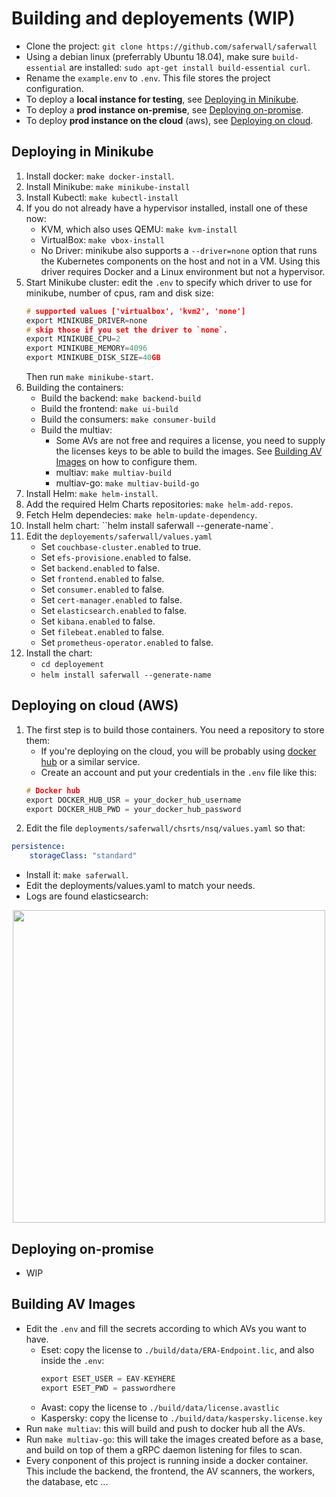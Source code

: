 # Building and deployements (WIP)

- Clone the project: `git clone https://github.com/saferwall/saferwall`
- Using a debian linux (preferrably Ubuntu 18.04), make sure `build-essential` are installed: `sudo apt-get install build-essential curl`.
- Rename the `example.env` to `.env`. This file stores the project configuration.
- To deploy a __local instance for testing__, see [Deploying in Minikube](#Deploying-in-Minikube).
- To deploy a __prod instance on-premise__, see [Deploying on-promise](#Deploying-on-promise).
- To deploy __prod instance on the cloud__ (aws), see [Deploying on cloud](#Deploying-on-cloud).

## Deploying in Minikube

1. Install docker: `make docker-install`.
2. Install Minikube: `make minikube-install`
3. Install Kubectl: `make kubectl-install`
4. If you do not already have a hypervisor installed, install one of these now:
    - KVM, which also uses QEMU: `make kvm-install`
    - VirtualBox: `make vbox-install`
    - No Driver: minikube also supports a `--driver=none` option that runs the Kubernetes components on the host and not in a VM. Using this driver requires Docker and a Linux environment but not a hypervisor.
5. Start Minikube cluster: edit the `.env` to specify which driver to use for minikube, number of cpus, ram and disk size:
    ```c
    # supported values ['virtualbox', 'kvm2', 'none']
    export MINIKUBE_DRIVER=none
    # skip those if you set the driver to `none`.
    export MINIKUBE_CPU=2
    export MINIKUBE_MEMORY=4096
    export MINIKUBE_DISK_SIZE=40GB
    ```
    Then run `make minikube-start`.
6. Building the containers:
    - Build the backend: `make backend-build`
    - Build the frontend: `make ui-build`
    - Build the consumers: `make consumer-build`
    - Build the multiav:
        - Some AVs are not free and requires a license, you need to supply the licenses keys to be able to build the images. See [Building AV Images](#Building-AV-Images) on how to configure them.
        - multiav: `make multiav-build`
        - multiav-go: `make multiav-build-go`
7. Install Helm: `make helm-install`.
8. Add the required Helm Charts repositories: `make helm-add-repos`.
9. Fetch Helm dependecies: `make helm-update-dependency`.
10. Install helm chart: ``helm install saferwall --generate-name`.
11. Edit the `deployements/saferwall/values.yaml`
    - Set `couchbase-cluster.enabled` to true.
    - Set `efs-provisione.enabled` to false.
    - Set `backend.enabled` to false.
    - Set `frontend.enabled` to false.
    - Set `consumer.enabled` to false.
    - Set `cert-manager.enabled` to false.
    - Set `elasticsearch.enabled` to false.
    - Set `kibana.enabled` to false.
    - Set `filebeat.enabled` to false.
    - Set `prometheus-operator.enabled` to false.
12. Install the chart:
    - `cd deployement`
    - `helm install saferwall --generate-name`

## Deploying on cloud (AWS)

1. The first step is to build those containers. You need a repository to store them:
    - If you're deploying on the cloud, you will be probably using [docker hub](https://hub.docker.com/) or a similar service.
    - Create an account and put your credentials in the `.env` file like this:
    ```c
    # Docker hub
    export DOCKER_HUB_USR = your_docker_hub_username
    export DOCKER_HUB_PWD = your_docker_hub_password
    ```
2. Edit the file `deployments/saferwall/chsrts/nsq/values.yaml` so that:
```yaml
persistence:
    storageClass: "standard"
```


- Install it: `make saferwall`.
- Edit the deployments/values.yaml to match your needs.
- Logs are found elasticsearch:
<p align="center"><img src="https://i.imgur.com/6TnK2jR.png" width="500px" height="auto"></p>

## Deploying on-promise 

- WIP

## Building AV Images

- Edit the `.env` and fill the secrets according to which AVs you want to have.
    - Eset: copy the license to `./build/data/ERA-Endpoint.lic`, and also inside the `.env`:
        ```c
        export ESET_USER = EAV-KEYHERE
        export ESET_PWD = passwordhere
        ```
    - Avast: copy the license to `./build/data/license.avastlic`
    - Kaspersky: copy the license to `./build/data/kaspersky.license.key`
- Run `make multiav`: this will build and push to docker hub all the AVs.
- Run `make multiav-go`: this will take the images created before as a base, and build on top of them a gRPC daemon listening for files to scan.
- Every conponent of this project is running inside a docker container. This include the backend, the frontend, the AV scanners, the workers, the database, etc ...